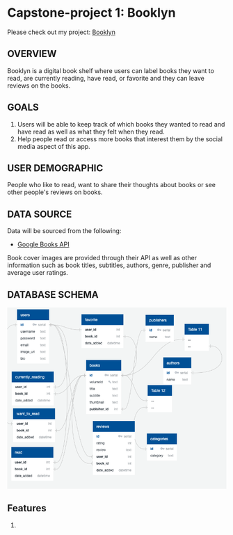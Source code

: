 # Capstone-project 1: Booklyn



Please check out my project: [Booklyn](https://booklyn-app.herokuapp.com/)


## OVERVIEW
Booklyn is a digital book shelf where users can label books they want to read, are currently reading, have read, or favorite and they can leave reviews on the books.
## GOALS
1. Users will be able to keep track of which books they wanted to read and have read as well as what they felt when they read.
2. Help people read or access more books that interest them by the social media aspect of this app.

## USER DEMOGRAPHIC
People who like to read, want to share their thoughts about books or see other people's reviews on books.

## DATA SOURCE
Data will be sourced from the following:
- [Google Books API](https://developers.google.com/books/docs/v1/getting_started)

    
Book cover images are provided through their API as well as other information such as book titles, subtitles, authors, genre, publisher and average user ratings.
    
## DATABASE SCHEMA
![database schema](https://github.com/mariered0/29_Capstone-project1/blob/main/Documentation/Schema_Booklyn_updated.png?raw=true)

## Features
1. 




